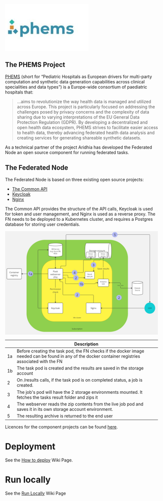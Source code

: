 ![phems_logo](https://github.com/Aridhia-Open-Source/PHEMS_federated_node/blob/main/images/phems_logo_RGB_color_cropped_left%20align.JPG)
## The PHEMS Project

[PHEMS](https://phems.eu/) (short for “Pediatric Hospitals as European drivers for multi-party computation and synthetic data generation capabilities across clinical specialities and data types”) is a Europe-wide consortium of paediatric hospitals that:

> ...aims to revolutionize the way health data is managed and utilized across Europe. This project is particularly focused on addressing the challenges posed by privacy concerns and the complexity of data sharing due to varying interpretations of the EU General Data Protection Regulation (GDPR). By developing a decentralized and open health data ecosystem, PHEMS strives to facilitate easier access to health data, thereby advancing federated health data analysis and creating services for generating shareable synthetic datasets.

As a technical partner of the project Aridhia has developed the Federated Node an open source component for running federated tasks.

## The Federated Node

The Federated Node is based on three existing open source projects:

- [The Common API](https://github.com/federated-data-sharing/common-api/tree/master)
- [Keycloak](https://github.com/keycloak)
- [Nginx](https://github.com/nginx)

The Common API provides the structure of the API calls, Keycloak is used for token and user management, and Nginx is used as a reverse proxy. The FN needs to be deployed to a Kubernetes cluster, and requires a Postgres database for storing user credentials.

![FN_ACR_Diagram](https://github.com/Aridhia-Open-Source/PHEMS_federated_node/blob/main/images/FN%20Diagram.jpg)

|  | Description                                                                                                                                          |
|------|------------------------------------------------------------------------------------------------------------------------------------------------------|
| 1a   | Before creating the task pod, the FN checks if the docker image needed can be found in any of the docker container registries associated with the FN |
| 1b   | The task pod is created and the results are saved in the storage account                                                                             |
| 2    | On /results calls, if the task pod is on completed status, a job is created.                                                                         |
| 3    | The job's pod will have the 2 storage environments mounted. It fetches the tasks result folder and zips it                                           |
| 4    | The webserver reads the zip contents from the live job pod and saves it in its own storage account environment.                                      |
| 5    | The resulting archive is returned to the end user                                                                                                    |

Licences for the component projects can be found [here](https://github.com/Aridhia-Open-Source/PHEMS_federated_node/tree/main/sub-licenses).
# Deployment

See the [How to deploy](https://github.com/Aridhia-Open-Source/PHEMS_federated_node/wiki/How-to-deploy) Wiki Page.


# Run locally
See the [Run Locally](https://github.com/Aridhia-Open-Source/PHEMS_federated_node/wiki/Run-Locally) Wiki Page
